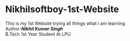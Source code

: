 # Nikhilsoftboy-1st-Website
This is my 1st Website trying all things what i am learning<br>
Author-<strong><i>Nikhil Kumar Singh</i></strong><br>
B.Tech 1st Year Student At LPU
